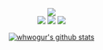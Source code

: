 <div align="center">

<p align="center"><a href="mailto:cjh.lux@gmail.com"><img src="https://img.shields.io/badge/Gmail-d14836?style=flat-square&logo=Gmail&logoColor=white&link=cjh.lux@gmail.com"/></a><br>
 <img src="https://img.shields.io/badge/.NET-512BD4?style=flat&logo=.NET&logoColor=white"/>
  <img src="https://img.shields.io/badge/Unity-000000?style=flat&logo=Unity&logoColor=white"/>
  <img src="https://img.shields.io/badge/Git-F05032?style=flat&logo=Git&logoColor=white"/>
  
<!-- ![whwogur's github stats](https://github-readme-stats.vercel.app/api?username=whwogur&show_icons=true) -->
[![whwogur's github stats](https://github-readme-stats.vercel.app/api/top-langs/?username=whwogur&show_icons=true&hide_border=true&title_color=004386&icon_color=004386&layout=compact)](https://github.com/whwogur)
</div>
